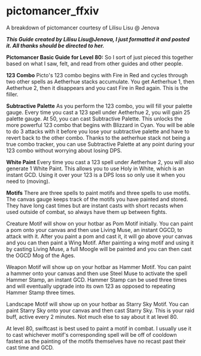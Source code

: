 # pictomancer_ffxiv
A breakdown of pictomancer courtesy of Lilisu Lisu @ Jenova

***This Guide created by Lilisu Lisu@Jenova, I just formatted it and posted it. All thanks should be directed to her.***

**Pictomancer Basic Guide for Level 80:**
So I sort of just pieced this together based on what I saw, felt, and read from other guides and other people.

**123 Combo**
Picto's 123 combo begins with Fire in Red and cycles through two other spells as Aetherhue stacks accumulate. You get Aetherhue 1, then Aetherhue 2, then it disappears and you cast Fire in Red again. This is the filler.

**Subtractive Palette**
As you perform the 123 combo, you will fill your palette gauge. Every time you cast a 123 spell under Aetherhue 2, you will gain 25 palette gauge. At 50, you can cast Subtractive Palette. This unlocks the more powerful 123 combo that begins with Blizzard in Cyan. You will be able to do 3 attacks with it before you lose your subtractive palette and have to revert back to the other combo. Thanks to the aetherhue stack not being a true combo tracker, you can use Subtractive Palette at any point during your 123 combo without worrying about losing DPS.

**White Paint**
Every time you cast a 123 spell under Aetherhue 2, you will also generate 1 White Paint. This allows you to use Holy in White, which is an instant GCD. Using it over your 123 is a DPS loss so only use it when you need to (moving).

**Motifs**
There are three spells to paint motifs and three spells to use motifs. The canvas gauge keeps track of the motifs you have painted and stored. They have long cast times but are instant casts with short recasts when used outside of combat, so always have them up between fights.

Creature Motif will show on your hotbar as Pom Motif initially. You can paint a pom onto your canvas and then use Living Muse, an instant OGCD, to attack with it. After you paint a pom and cast it, it will go above your canvas and you can then paint a Wing Motif. After painting a wing motif and using it by casting Living Muse, a full Moogle will be painted and you can then cast the OGCD Mog of the Ages.

Weapon Motif will show up on your hotbar as Hammer Motif. You can paint a hammer onto your canvas and then use Steel Muse to activate the spell Hammer Stamp, an instant GCD. Hammer Stamp can be used three times and will eventually upgrade into its own 123 as opposed to repeating Hammer Stamp three times.

Landscape Motif will show up on your hotbar as Starry Sky Motif. You can paint Starry Sky onto your canvas and then cast Starry Sky. This is your raid buff, active every 2 minutes. Not much else to say about it at level 80.

At level 80, swiftcast is best used to paint a motif in combat. I usually use it to cast whichever motif's corresponding spell will be off of cooldown fastest as the painting of the motifs themselves have no recast past their cast time and GCD.
